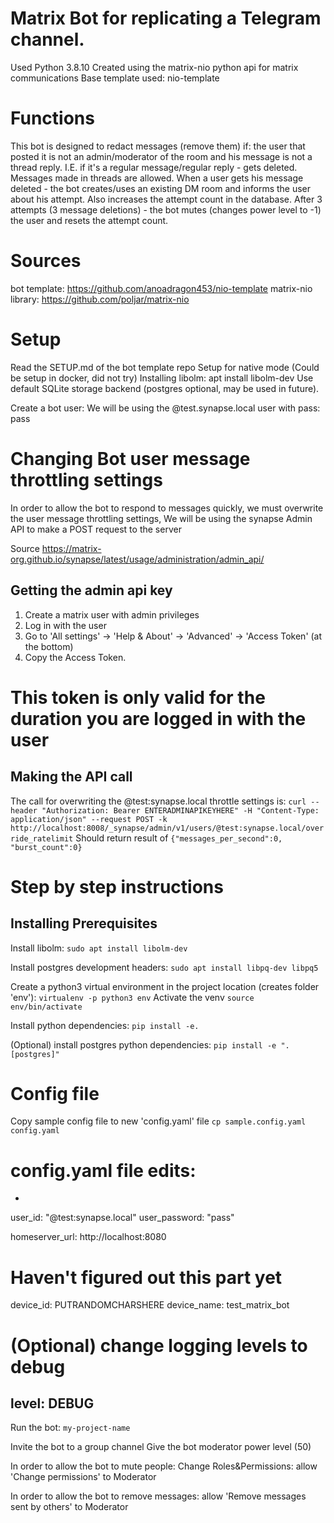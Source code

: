 # Matrix Bot for replicating a Telegram channel.
Used Python 3.8.10
Created using the matrix-nio python api for matrix communications
Base template used: nio-template

# Functions
This bot is designed to redact messages (remove them) if:
the user that posted it is not an admin/moderator of the room and his message is not a thread reply.
I.E. if it's a regular message/regular reply - gets deleted. Messages made in threads are allowed.
When a user gets his message deleted - the bot creates/uses an existing DM room and informs the user about his attempt. Also increases the attempt count in the database.
After 3 attempts (3 message deletions) - the bot mutes (changes power level to -1) the user and resets the attempt count.


# Sources
bot template:       https://github.com/anoadragon453/nio-template
matrix-nio library: https://github.com/poljar/matrix-nio

# Setup

Read the SETUP.md of the bot template repo
Setup for native mode (Could be setup in docker, did not try)
Installing libolm: apt install libolm-dev
Use default SQLite storage backend (postgres optional, may be used in future).

Create a bot user:
We will be using the @test.synapse.local user with pass: pass


# Changing Bot user message throttling settings
In order to allow the bot to respond to messages quickly,
we must overwrite the user message throttling settings,
We will be using the synapse Admin API to make a POST request to the server

Source
https://matrix-org.github.io/synapse/latest/usage/administration/admin_api/

## Getting the admin api key
1. Create a matrix user with admin privileges
2. Log in with the user
3. Go to 'All settings' -> 'Help & About' -> 'Advanced' -> 'Access Token' (at the bottom)
4. Copy the Access Token.
# This token is only valid for the duration you are logged in with the user
 
## Making the API call
The call for overwriting the @test:synapse.local throttle settings is:
`curl --header "Authorization: Bearer ENTERADMINAPIKEYHERE" -H "Content-Type: application/json" --request POST -k http://localhost:8008/_synapse/admin/v1/users/@test:synapse.local/override_ratelimit`
Should return result of `{"messages_per_second":0, "burst_count":0}`


# Step by step instructions

## Installing Prerequisites

Install libolm:
`sudo apt install libolm-dev`

Install postgres development headers:
`sudo apt install libpq-dev libpq5`

Create a python3 virtual environment in the project location (creates folder 'env'):
`virtualenv -p python3 env`
Activate the venv
`source env/bin/activate`

Install python dependencies:
`pip install -e.`

(Optional) install postgres python dependencies:
`pip install -e ".[postgres]"`


# Config file

Copy sample config file to new 'config.yaml' file
`cp sample.config.yaml config.yaml`

# config.yaml file edits:
-
user_id: "@test:synapse.local"
user_password: "pass"

homeserver_url: http://localhost:8080

# Haven't figured out this part yet
device_id: PUTRANDOMCHARSHERE
device_name: test_matrix_bot

# (Optional) change logging levels to debug
level: DEBUG
-

Run the bot:
`my-project-name`

Invite the bot to a group channel
Give the bot moderator power level (50)

In order to allow the bot to mute people:
Change Roles&Permissions: allow 'Change permissions' to Moderator 

In order to allow the bot to remove messages:
allow 'Remove messages sent by others' to Moderator
